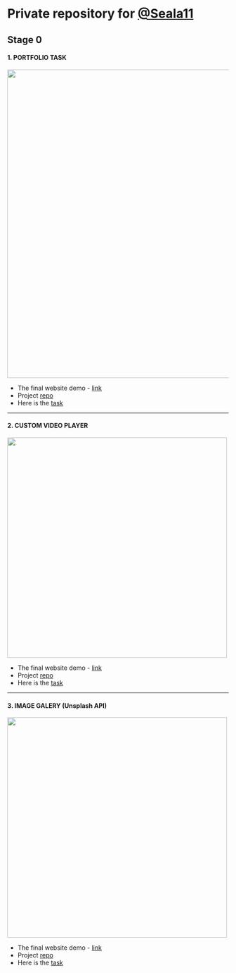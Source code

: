 # Private repository for [@Seala11](https://github.com/Seala11)

## Stage 0
#### 1. PORTFOLIO TASK

<img src="https://user-images.githubusercontent.com/77016227/148132360-f5ba825d-3b90-4b2b-bb73-90d3836bc63f.png" height="700" />

  - The final website demo - [link](https://rolling-scopes-school.github.io/seala11-JSFEPRESCHOOL/portfolio/)
  - Project [repo](https://github.com/rolling-scopes-school/seala11-JSFEPRESCHOOL/tree/portfolio)
  - Here is the [task](https://github.com/rolling-scopes-school/tasks/blob/master/tasks/portfolio/portfolio.md)

---
#### 2. CUSTOM VIDEO PLAYER

<img src="https://user-images.githubusercontent.com/77016227/151042556-eb26ba5b-594e-4a1d-90c0-aaf6b201709b.png" height="500" />

  - The final website demo - [link](https://rolling-scopes-school.github.io/seala11-JSFEPRESCHOOL/custom-video/)
  - Project [repo](https://github.com/rolling-scopes-school/seala11-JSFEPRESCHOOL/tree/custom-video)
  - Here is the [task](https://github.com/rolling-scopes-school/tasks/blob/master/tasks/js30%23/js30-3.md)

---
#### 3. IMAGE GALERY (Unsplash API)

<img src="https://user-images.githubusercontent.com/77016227/152036083-1cf98df3-e6ce-40bd-81e4-759801a0353f.png" height="500" />

  - The final website demo - [link](https://rolling-scopes-school.github.io/seala11-JSFEPRESCHOOL/image-galery/)
  - Project [repo](https://github.com/rolling-scopes-school/seala11-JSFEPRESCHOOL/tree/image-galery)
  - Here is the [task](https://github.com/rolling-scopes-school/tasks/blob/master/tasks/js30%23/js30-5.md)
